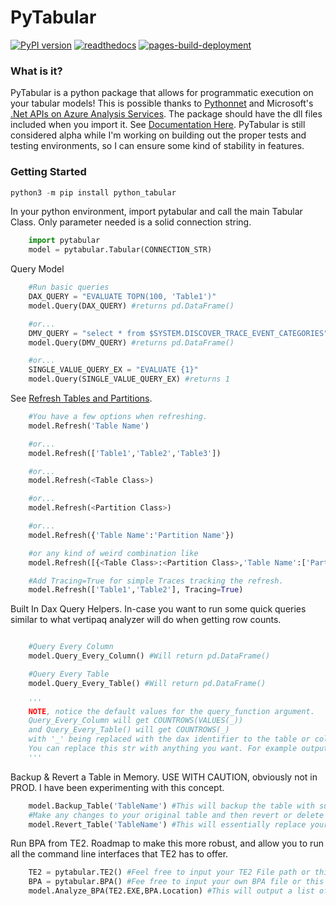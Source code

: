 
# PyTabular
[![PyPI version](https://badge.fury.io/py/python-tabular.svg)](https://badge.fury.io/py/python-tabular)
[![readthedocs](https://github.com/Curts0/PyTabular/actions/workflows/readthedocs.yml/badge.svg)](https://github.com/Curts0/PyTabular/actions/workflows/readthedocs.yml)
[![pages-build-deployment](https://github.com/Curts0/PyTabular/actions/workflows/pages/pages-build-deployment/badge.svg)](https://github.com/Curts0/PyTabular/actions/workflows/pages/pages-build-deployment)

### What is it?

PyTabular is a python package that allows for programmatic execution on your tabular models! This is possible thanks to [Pythonnet](https://pythonnet.github.io/) and Microsoft's [.Net APIs on Azure Analysis Services](https://docs.microsoft.com/en-us/dotnet/api/microsoft.analysisservices?view=analysisservices-dotnet). The package should have the dll files included when you import it. See [Documentation Here](https://curts0.github.io/PyTabular/). PyTabular is still considered alpha while I'm working on building out the proper tests and testing environments, so I can ensure some kind of stability in features.

### Getting Started

```powershell
python3 -m pip install python_tabular
```

In your python environment, import pytabular and call the main Tabular Class. Only parameter needed is a solid connection string.

```python
    import pytabular
    model = pytabular.Tabular(CONNECTION_STR)
```

Query Model

```python
    #Run basic queries
    DAX_QUERY = "EVALUATE TOPN(100, 'Table1')"
    model.Query(DAX_QUERY) #returns pd.DataFrame()

    #or...
    DMV_QUERY = "select * from $SYSTEM.DISCOVER_TRACE_EVENT_CATEGORIES"
    model.Query(DMV_QUERY) #returns pd.DataFrame()

    #or...
    SINGLE_VALUE_QUERY_EX = "EVALUATE {1}"
    model.Query(SINGLE_VALUE_QUERY_EX) #returns 1
```

See [Refresh Tables and Partitions](https://curts0.github.io/PyTabular/Tabular/#refresh).

```python
    #You have a few options when refreshing. 
    model.Refresh('Table Name')

    #or...
    model.Refresh(['Table1','Table2','Table3'])

    #or...
    model.Refresh(<Table Class>)

    #or...
    model.Refresh(<Partition Class>)

    #or...
    model.Refresh({'Table Name':'Partition Name'})

    #or any kind of weird combination like
    model.Refresh([{<Table Class>:<Partition Class>,'Table Name':['Partition1','Partition2']},'Table Name','Table Name2'])

    #Add Tracing=True for simple Traces tracking the refresh.
    model.Refresh(['Table1','Table2'], Tracing=True)

```

Built In Dax Query Helpers. In-case you want to run some quick queries similar to what vertipaq analyzer will do when getting row counts.
```python

    #Query Every Column
    model.Query_Every_Column() #Will return pd.DataFrame()

    #Query Every Table
    model.Query_Every_Table() #Will return pd.DataFrame()
    
    '''
    NOTE, notice the default values for the query_function argument. 
    Query_Every_Column will get COUNTROWS(VALUES(_))
    and Query_Every_Table() will get COUNTROWS(_)
    with '_' being replaced with the dax identifier to the table or column in question.
    You can replace this str with anything you want. For example output the MIN(_) or MAX(_) of each column rather than the default queries.
    '''
```

Backup & Revert a Table in Memory. USE WITH CAUTION, obviously not in PROD. I have been experimenting with this concept. 
```python
    model.Backup_Table('TableName') #This will backup the table with surround items (columns,measures,relationships,roles,hierarchies,etc.) and will add a suffix of '_backup'
    #Make any changes to your original table and then revert or delete backup as necessary
    model.Revert_Table('TableName') #This will essentially replace your original with _backup
```

Run BPA from TE2. Roadmap to make this more robust, and allow you to run all the command line interfaces that TE2 has to offer.
```python
    TE2 = pytabular.TE2() #Feel free to input your TE2 File path or this will download for you.
    BPA = pytabular.BPA() #Fee free to input your own BPA file or this will download for you from: https://raw.githubusercontent.com/microsoft/Analysis-Services/master/BestPracticeRules/BPARules.json
    model.Analyze_BPA(TE2.EXE,BPA.Location) #This will output a list of BPA violations...
```